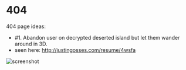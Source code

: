 # 404
404 page ideas:
  - #1. Abandon user on decrypted deserted island but let them wander around in 3D.
- seen here: http://justingosses.com/resume/4wsfa

![screenshot](/images/screenShot.png)

